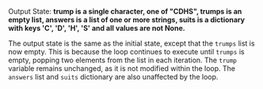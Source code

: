 Output State: **trump is a single character, one of "CDHS", trumps is an empty list, answers is a list of one or more strings, suits is a dictionary with keys 'C', 'D', 'H', 'S' and all values are not None.**

The output state is the same as the initial state, except that the `trumps` list is now empty. This is because the loop continues to execute until `trumps` is empty, popping two elements from the list in each iteration. The `trump` variable remains unchanged, as it is not modified within the loop. The `answers` list and `suits` dictionary are also unaffected by the loop.